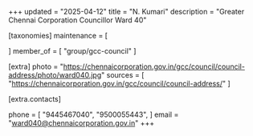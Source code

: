 +++
updated = "2025-04-12"
title = "N. Kumari"
description = "Greater Chennai Corporation Councillor Ward 40"

[taxonomies]
maintenance = [

]
member_of = [
    "group/gcc-council"
]

[extra]
photo = "https://chennaicorporation.gov.in/gcc/council/council-address/photo/ward040.jpg"
sources = [
    "https://chennaicorporation.gov.in/gcc/council/council-address/"
]

[extra.contacts]

phone = [
    "9445467040",
    "9500055443",
    ]
email = "ward040@chennaicorporation.gov.in"
+++